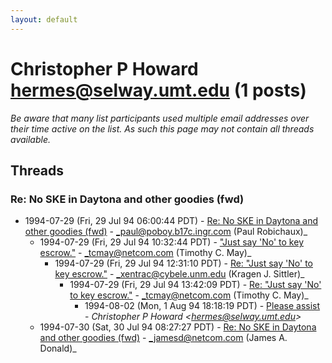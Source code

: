 ```yaml
---
layout: default
---
```


# Christopher P Howard <hermes@selway.umt.edu> (1 posts)

_Be aware that many list participants used multiple email addresses over their time active on the list. As such this page may not contain all threads available._

## Threads

### Re: No SKE in Daytona and other goodies (fwd)
+ 1994-07-29 (Fri, 29 Jul 94 06:00:44 PDT) - [Re: No SKE in Daytona and other goodies (fwd)](/archive/1994/07/5db3fd4f0ad4076893fc91be98c10deb60118697cf8e55ddf75c1f1525faec8f) - _paul@poboy.b17c.ingr.com (Paul Robichaux)_
  + 1994-07-29 (Fri, 29 Jul 94 10:32:44 PDT) - ["Just say 'No' to key escrow."](/archive/1994/07/fb8c3fea8819b18d61aebe2beb9e80a5df9f1efa1b3c9d3f07f138e5545de6a2) - _tcmay@netcom.com (Timothy C. May)_
    + 1994-07-29 (Fri, 29 Jul 94 12:31:10 PDT) - [Re: "Just say 'No' to key escrow."](/archive/1994/07/74f08b564e5072f04316c2596606afa760d6832407dde83aa2e25f00b095316a) - _xentrac@cybele.unm.edu (Kragen J. Sittler)_
      + 1994-07-29 (Fri, 29 Jul 94 13:42:09 PDT) - [Re: "Just say 'No' to key escrow."](/archive/1994/07/bf67320ee84507a81d04b43fe1d363bb71d08964628f3773974cf2defadc1a02) - _tcmay@netcom.com (Timothy C. May)_
        + 1994-08-02 (Mon, 1 Aug 94 18:18:19 PDT) - [Please assist](/archive/1994/08/00554717e6a9da9a399eee3c359d066b76cdb8bf3c90557e385cacf794b7907b) - _Christopher P Howard \<hermes@selway.umt.edu\>_
  + 1994-07-30 (Sat, 30 Jul 94 08:27:27 PDT) - [Re: No SKE in Daytona and other goodies (fwd)](/archive/1994/07/e08b500c8248951a1c3fb1ef069f4262dd9ee87d50a6120dcde262af775fe957) - _jamesd@netcom.com (James A. Donald)_

